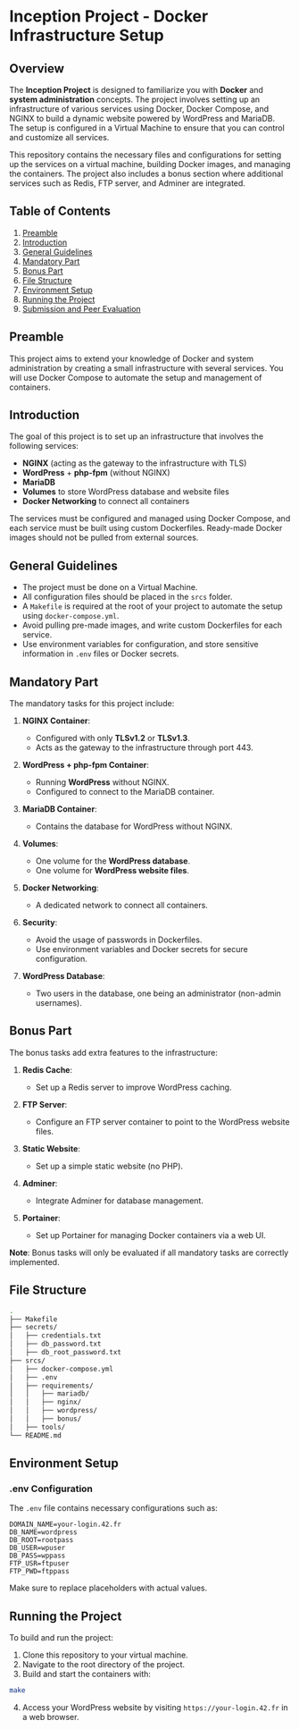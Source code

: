
# Inception Project - Docker Infrastructure Setup

## Overview

The **Inception Project** is designed to familiarize you with **Docker** and **system administration** concepts. The project involves setting up an infrastructure of various services using Docker, Docker Compose, and NGINX to build a dynamic website powered by WordPress and MariaDB. The setup is configured in a Virtual Machine to ensure that you can control and customize all services.

This repository contains the necessary files and configurations for setting up the services on a virtual machine, building Docker images, and managing the containers. The project also includes a bonus section where additional services such as Redis, FTP server, and Adminer are integrated.

## Table of Contents

1. [Preamble](#preamble)
2. [Introduction](#introduction)
3. [General Guidelines](#general-guidelines)
4. [Mandatory Part](#mandatory-part)
5. [Bonus Part](#bonus-part)
6. [File Structure](#file-structure)
7. [Environment Setup](#environment-setup)
8. [Running the Project](#running-the-project)
9. [Submission and Peer Evaluation](#submission-and-peer-evaluation)

## Preamble

This project aims to extend your knowledge of Docker and system administration by creating a small infrastructure with several services. You will use Docker Compose to automate the setup and management of containers.

## Introduction

The goal of this project is to set up an infrastructure that involves the following services:

- **NGINX** (acting as the gateway to the infrastructure with TLS)
- **WordPress** + **php-fpm** (without NGINX)
- **MariaDB**
- **Volumes** to store WordPress database and website files
- **Docker Networking** to connect all containers

The services must be configured and managed using Docker Compose, and each service must be built using custom Dockerfiles. Ready-made Docker images should not be pulled from external sources.

## General Guidelines

- The project must be done on a Virtual Machine.
- All configuration files should be placed in the `srcs` folder.
- A `Makefile` is required at the root of your project to automate the setup using `docker-compose.yml`.
- Avoid pulling pre-made images, and write custom Dockerfiles for each service.
- Use environment variables for configuration, and store sensitive information in `.env` files or Docker secrets.

## Mandatory Part

The mandatory tasks for this project include:

1. **NGINX Container**:
   - Configured with only **TLSv1.2** or **TLSv1.3**.
   - Acts as the gateway to the infrastructure through port 443.

2. **WordPress + php-fpm Container**:
   - Running **WordPress** without NGINX.
   - Configured to connect to the MariaDB container.

3. **MariaDB Container**:
   - Contains the database for WordPress without NGINX.

4. **Volumes**:
   - One volume for the **WordPress database**.
   - One volume for **WordPress website files**.

5. **Docker Networking**:
   - A dedicated network to connect all containers.

6. **Security**:
   - Avoid the usage of passwords in Dockerfiles.
   - Use environment variables and Docker secrets for secure configuration.

7. **WordPress Database**:
   - Two users in the database, one being an administrator (non-admin usernames).

## Bonus Part

The bonus tasks add extra features to the infrastructure:

1. **Redis Cache**:
   - Set up a Redis server to improve WordPress caching.

2. **FTP Server**:
   - Configure an FTP server container to point to the WordPress website files.

3. **Static Website**:
   - Set up a simple static website (no PHP).

4. **Adminer**:
   - Integrate Adminer for database management.

5. **Portainer**:
   - Set up Portainer for managing Docker containers via a web UI.

**Note**: Bonus tasks will only be evaluated if all mandatory tasks are correctly implemented.

## File Structure

```bash
.
├── Makefile
├── secrets/
│   ├── credentials.txt
│   ├── db_password.txt
│   ├── db_root_password.txt
├── srcs/
│   ├── docker-compose.yml
│   ├── .env
│   ├── requirements/
│   │   ├── mariadb/
│   │   ├── nginx/
│   │   ├── wordpress/
│   │   ├── bonus/
│   ├── tools/
└── README.md
```

## Environment Setup

### .env Configuration

The `.env` file contains necessary configurations such as:

```env
DOMAIN_NAME=your-login.42.fr
DB_NAME=wordpress
DB_ROOT=rootpass
DB_USER=wpuser
DB_PASS=wppass
FTP_USR=ftpuser
FTP_PWD=ftppass
```

Make sure to replace placeholders with actual values.

## Running the Project

To build and run the project:

1. Clone this repository to your virtual machine.
2. Navigate to the root directory of the project.
3. Build and start the containers with:

```bash
make
```

4. Access your WordPress website by visiting `https://your-login.42.fr` in a web browser.
